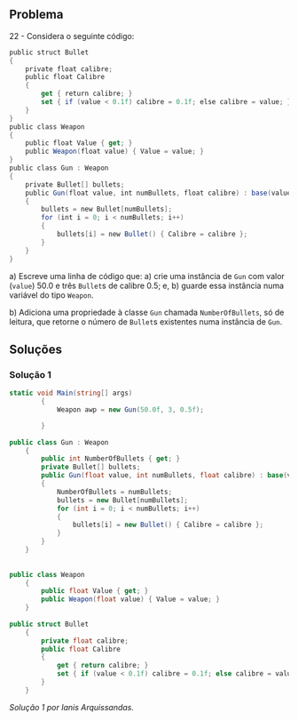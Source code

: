 ## Problema


22 - Considera o seguinte código:

```cs
public struct Bullet
{
    private float calibre;
    public float Calibre
    {
        get { return calibre; }
        set { if (value < 0.1f) calibre = 0.1f; else calibre = value; }
    }
}
public class Weapon
{
    public float Value { get; }
    public Weapon(float value) { Value = value; }
}
public class Gun : Weapon
{
    private Bullet[] bullets;
    public Gun(float value, int numBullets, float calibre) : base(value)
    {
        bullets = new Bullet[numBullets];
        for (int i = 0; i < numBullets; i++)
        {
            bullets[i] = new Bullet() { Calibre = calibre };
        }
    }
}
```

a) Escreve uma linha de código que: a) crie uma instância de `Gun` com valor
(`value`) 50.0 e três `Bullet`s de calibre 0.5; e, b) guarde essa instância
numa variável do tipo `Weapon`.

b) Adiciona uma propriedade à classe `Gun` chamada `NumberOfBullets`, só de
leitura, que retorne o número de `Bullet`s existentes numa instância de `Gun`.

## Soluções

### Solução 1


```cs
static void Main(string[] args)
        {
            Weapon awp = new Gun(50.0f, 3, 0.5f);

        }
		
public class Gun : Weapon
    {
        public int NumberOfBullets { get; }
        private Bullet[] bullets;
        public Gun(float value, int numBullets, float calibre) : base(value)
        {
            NumberOfBullets = numBullets;
            bullets = new Bullet[numBullets];
            for (int i = 0; i < numBullets; i++)
            {
                bullets[i] = new Bullet() { Calibre = calibre };
            }
        }
    }
		
		
public class Weapon
    {
        public float Value { get; }
        public Weapon(float value) { Value = value; }
    }
	
public struct Bullet
    {
        private float calibre;
        public float Calibre
        {
            get { return calibre; }
            set { if (value < 0.1f) calibre = 0.1f; else calibre = value; }
        }
    }
```

*Solução 1 por Ianis Arquissandas.*

